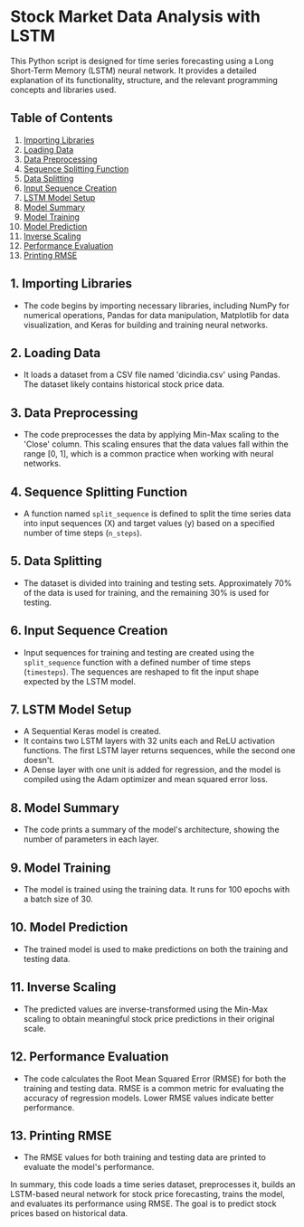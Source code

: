 # Stock Market Data Analysis with LSTM

This Python script is designed for time series forecasting using a Long Short-Term Memory (LSTM) neural network. It provides a detailed explanation of its functionality, structure, and the relevant programming concepts and libraries used.

## Table of Contents
1. [Importing Libraries](#importing-libraries)
2. [Loading Data](#loading-data)
3. [Data Preprocessing](#data-preprocessing)
4. [Sequence Splitting Function](#sequence-splitting-function)
5. [Data Splitting](#data-splitting)
6. [Input Sequence Creation](#input-sequence-creation)
7. [LSTM Model Setup](#lstm-model-setup)
8. [Model Summary](#model-summary)
9. [Model Training](#model-training)
10. [Model Prediction](#model-prediction)
11. [Inverse Scaling](#inverse-scaling)
12. [Performance Evaluation](#performance-evaluation)
13. [Printing RMSE](#printing-rmse)

## 1. Importing Libraries
- The code begins by importing necessary libraries, including NumPy for numerical operations, Pandas for data manipulation, Matplotlib for data visualization, and Keras for building and training neural networks.

## 2. Loading Data
- It loads a dataset from a CSV file named 'dicindia.csv' using Pandas. The dataset likely contains historical stock price data.

## 3. Data Preprocessing
- The code preprocesses the data by applying Min-Max scaling to the 'Close' column. This scaling ensures that the data values fall within the range [0, 1], which is a common practice when working with neural networks.

## 4. Sequence Splitting Function
- A function named `split_sequence` is defined to split the time series data into input sequences (X) and target values (y) based on a specified number of time steps (`n_steps`).

## 5. Data Splitting
- The dataset is divided into training and testing sets. Approximately 70% of the data is used for training, and the remaining 30% is used for testing.

## 6. Input Sequence Creation
- Input sequences for training and testing are created using the `split_sequence` function with a defined number of time steps (`timesteps`). The sequences are reshaped to fit the input shape expected by the LSTM model.

## 7. LSTM Model Setup
- A Sequential Keras model is created.
- It contains two LSTM layers with 32 units each and ReLU activation functions. The first LSTM layer returns sequences, while the second one doesn't.
- A Dense layer with one unit is added for regression, and the model is compiled using the Adam optimizer and mean squared error loss.

## 8. Model Summary
- The code prints a summary of the model's architecture, showing the number of parameters in each layer.

## 9. Model Training
- The model is trained using the training data. It runs for 100 epochs with a batch size of 30.

## 10. Model Prediction
- The trained model is used to make predictions on both the training and testing data.

## 11. Inverse Scaling
- The predicted values are inverse-transformed using the Min-Max scaling to obtain meaningful stock price predictions in their original scale.

## 12. Performance Evaluation
- The code calculates the Root Mean Squared Error (RMSE) for both the training and testing data. RMSE is a common metric for evaluating the accuracy of regression models. Lower RMSE values indicate better performance.

## 13. Printing RMSE
- The RMSE values for both training and testing data are printed to evaluate the model's performance.

In summary, this code loads a time series dataset, preprocesses it, builds an LSTM-based neural network for stock price forecasting, trains the model, and evaluates its performance using RMSE. The goal is to predict stock prices based on historical data.
